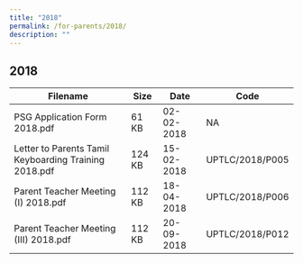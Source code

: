 ```yaml
---
title: "2018"
permalink: /for-parents/2018/
description: ""
---
```

## 2018

| Filename                                              | Size   | Date       | Code            |
|-------------------------------------------------------|--------|------------|-----------------|
| PSG Application Form 2018.pdf                         | 61 KB  | 02-02-2018 | NA              |
| Letter to Parents Tamil Keyboarding Training 2018.pdf | 124 KB | 15-02-2018 | UPTLC/2018/P005 |
| Parent Teacher Meeting (I) 2018.pdf                   | 112 KB | 18-04-2018 | UPTLC/2018/P006 |
| Parent Teacher Meeting (III) 2018.pdf                 | 112 KB | 20-09-2018 | UPTLC/2018/P012 |